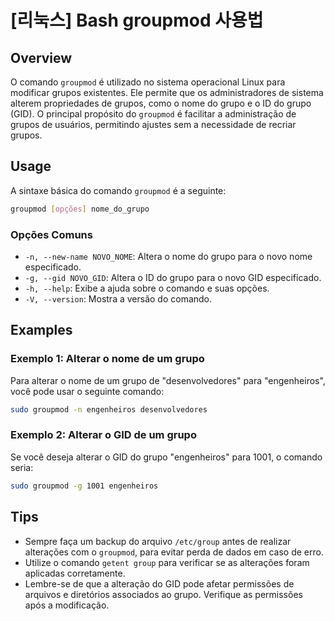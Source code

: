# [리눅스] Bash groupmod 사용법

## Overview
O comando `groupmod` é utilizado no sistema operacional Linux para modificar grupos existentes. Ele permite que os administradores de sistema alterem propriedades de grupos, como o nome do grupo e o ID do grupo (GID). O principal propósito do `groupmod` é facilitar a administração de grupos de usuários, permitindo ajustes sem a necessidade de recriar grupos.

## Usage
A sintaxe básica do comando `groupmod` é a seguinte:

```bash
groupmod [opções] nome_do_grupo
```

### Opções Comuns
- `-n, --new-name NOVO_NOME`: Altera o nome do grupo para o novo nome especificado.
- `-g, --gid NOVO_GID`: Altera o ID do grupo para o novo GID especificado.
- `-h, --help`: Exibe a ajuda sobre o comando e suas opções.
- `-V, --version`: Mostra a versão do comando.

## Examples
### Exemplo 1: Alterar o nome de um grupo
Para alterar o nome de um grupo de "desenvolvedores" para "engenheiros", você pode usar o seguinte comando:

```bash
sudo groupmod -n engenheiros desenvolvedores
```

### Exemplo 2: Alterar o GID de um grupo
Se você deseja alterar o GID do grupo "engenheiros" para 1001, o comando seria:

```bash
sudo groupmod -g 1001 engenheiros
```

## Tips
- Sempre faça um backup do arquivo `/etc/group` antes de realizar alterações com o `groupmod`, para evitar perda de dados em caso de erro.
- Utilize o comando `getent group` para verificar se as alterações foram aplicadas corretamente.
- Lembre-se de que a alteração do GID pode afetar permissões de arquivos e diretórios associados ao grupo. Verifique as permissões após a modificação.